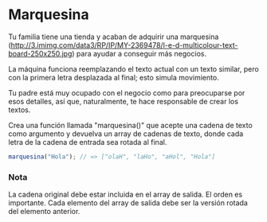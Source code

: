 # Marquesina

Tu familia tiene una tienda y acaban de adquirir una marquesina (http://3.imimg.com/data3/RP/IP/MY-2369478/l-e-d-multicolour-text-board-250x250.jpg) para ayudar a conseguir más negocios.

La máquina funciona reemplazando el texto actual con un texto similar, pero con la primera letra desplazada al final; esto simula movimiento.

Tu padre está muy ocupado con el negocio como para preocuparse por esos detalles, así que, naturalmente, te hace responsable de crear los textos.

Crea una función llamada "marquesina()" que acepte una cadena de texto como argumento y devuelva un array de cadenas de texto, donde cada letra de la cadena de entrada sea rotada al final.

```js
marquesina("Hola"); // => ["olaH", "laHo", "aHol", "Hola"]
```

### Nota

La cadena original debe estar incluida en el array de salida. El orden es importante. Cada elemento del array de salida debe ser la versión rotada del elemento anterior.
